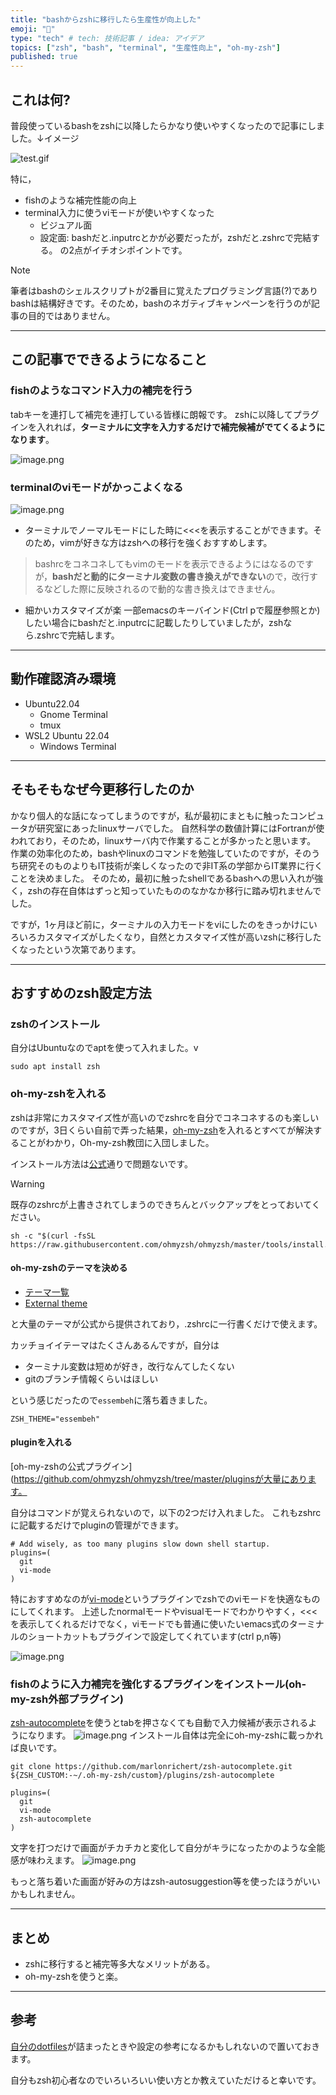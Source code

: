 ```yaml
---
title: "bashからzshに移行したら生産性が向上した"
emoji: "🕌"
type: "tech" # tech: 技術記事 / idea: アイデア
topics: ["zsh", "bash", "terminal", "生産性向上", "oh-my-zsh"]
published: true
---
```


## これは何?

普段使っているbashをzshに以降したらかなり使いやすくなったので記事にしました。↓イメージ

![test.gif](https://qiita-image-store.s3.ap-northeast-1.amazonaws.com/0/3718390/34bc7aa3-b5ab-1770-c47e-f1f8003652e4.gif)


特に，
- fishのような補完性能の向上
- terminal入力に使うviモードが使いやすくなった
    - ビジュアル面
    - 設定面: bashだと.inputrcとかが必要だったが，zshだと.zshrcで完結する。
の2点がイチオシポイントです。

> [!NOTE]
> 筆者はbashのシェルスクリプトが2番目に覚えたプログラミング言語(?)でありbashは結構好きです。そのため，bashのネガティブキャンペーンを行うのが記事の目的ではありません。

---

## この記事でできるようになること

### fishのようなコマンド入力の補完を行う

tabキーを連打して補完を連打している皆様に朗報です。
zshに以降してプラグインを入れれば，**ターミナルに文字を入力するだけで補完候補がでてくるようになります**。

![image.png](https://qiita-image-store.s3.ap-northeast-1.amazonaws.com/0/3718390/0e8936ca-7886-afdf-869a-125e3a5f8b51.png)

### terminalのviモードがかっこよくなる

![image.png](https://qiita-image-store.s3.ap-northeast-1.amazonaws.com/0/3718390/47c5adfc-9103-4ff7-b646-dbc65bcf068e.png)
- ターミナルでノーマルモードにした時に<<<を表示することができます。そのため，vimが好きな方はzshへの移行を強くおすすめします。

> bashrcをコネコネしてもvimのモードを表示できるようにはなるのですが，**bashだと動的にターミナル変数の書き換えができない**ので，改行するなどした際に反映されるので動的な書き換えはできません。

- 細かいカスタマイズが楽
一部emacsのキーバインド(Ctrl pで履歴参照とか)したい場合にbashだと.inputrcに記載したりしていましたが，zshなら.zshrcで完結します。

---

## 動作確認済み環境
- Ubuntu22.04
    - Gnome Terminal
    - tmux
- WSL2 Ubuntu 22.04
    - Windows Terminal

---

## そもそもなぜ今更移行したのか

かなり個人的な話になってしまうのですが，私が最初にまともに触ったコンピュータが研究室にあったlinuxサーバでした。
自然科学の数値計算にはFortranが使われており，そのため，linuxサーバ内で作業することが多かったと思います。
作業の効率化のため，bashやlinuxのコマンドを勉強していたのですが，そのうち研究そのものよりもIT技術が楽しくなったので非IT系の学部からIT業界に行くことを決めました。
そのため，最初に触ったshellであるbashへの思い入れが強く，zshの存在自体はずっと知っていたもののなかなか移行に踏み切れませんでした。

ですが，1ヶ月ほど前に，ターミナルの入力モードをviにしたのをきっかけにいろいろカスタマイズがしたくなり，自然とカスタマイズ性が高いzshに移行したくなったという次第であります。

---

## おすすめのzsh設定方法

### zshのインストール

自分はUbuntuなのでaptを使って入れました。v

```shell
sudo apt install zsh
```

### oh-my-zshを入れる

zshは非常にカスタマイズ性が高いのでzshrcを自分でコネコネするのも楽しいのですが，3日くらい自前で弄った結果，[oh-my-zsh](https://github.com/ohmyzsh/ohmyzsh)を入れるとすべてが解決することがわかり，Oh-my-zsh教団に入団しました。

インストール方法は[公式](https://github.com/ohmyzsh/ohmyzsh)通りで問題ないです。

> [!WARNING]
> 既存のzshrcが上書きされてしまうのできちんとバックアップをとっておいてください。

```shell
sh -c "$(curl -fsSL https://raw.githubusercontent.com/ohmyzsh/ohmyzsh/master/tools/install.sh)"
```

#### oh-my-zshのテーマを決める

- [テーマ一覧](https://github.com/ohmyzsh/ohmyzsh/wiki/Themes)
- [External theme](https://github.com/ohmyzsh/ohmyzsh/wiki/External-themes)

と大量のテーマが公式から提供されており，.zshrcに一行書くだけで使えます。

カッチョイイテーマはたくさんあるんですが，自分は
- ターミナル変数は短めが好き，改行なんてしたくない
- gitのブランチ情報くらいはほしい

という感じだったので`essembeh`に落ち着きました。

```
ZSH_THEME="essembeh"
```

#### pluginを入れる

[oh-my-zshの公式プラグイン](https://github.com/ohmyzsh/ohmyzsh/tree/master/pluginsが大量にあります。

自分はコマンドが覚えられないので，以下の2つだけ入れました。
これもzshrcに記載するだけでpluginの管理ができます。

```
# Add wisely, as too many plugins slow down shell startup.
plugins=(
  git
  vi-mode
)
```
特におすすめなのが[vi-mode](https://github.com/ohmyzsh/ohmyzsh/tree/master/plugins/vi-mode)というプラグインでzshでのviモードを快適なものにしてくれます。
上述したnormalモードやvisualモードでわかりやすく，<<<を表示してくれるだけでなく，viモードでも普通に使いたいemacs式のターミナルのショートカットもプラグインで設定してくれています(ctrl p,n等)

![image.png](https://qiita-image-store.s3.ap-northeast-1.amazonaws.com/0/3718390/47c5adfc-9103-4ff7-b646-dbc65bcf068e.png)

### fishのように入力補完を強化するプラグインをインストール(oh-my-zsh外部プラグイン)

[zsh-autocomplete](https://github.com/marlonrichert/zsh-autocomplete)を使うとtabを押さなくても自動で入力候補が表示されるようになります。
![image.png](https://qiita-image-store.s3.ap-northeast-1.amazonaws.com/0/3718390/bc6c4a73-3544-0d9e-c5a7-4b28edca6d38.png)
インストール自体は完全にoh-my-zshに載っかれば良いです。

```shell  
git clone https://github.com/marlonrichert/zsh-autocomplete.git ${ZSH_CUSTOM:-~/.oh-my-zsh/custom}/plugins/zsh-autocomplete
```

```
plugins=(
  git
  vi-mode
  zsh-autocomplete
)
```

文字を打つだけで画面がチカチカと変化して自分がキラになったかのような全能感が味わえます。
![image.png](https://qiita-image-store.s3.ap-northeast-1.amazonaws.com/0/3718390/6323a36f-31c7-76b2-eb43-f6f4bbab655f.png)

もっと落ち着いた画面が好みの方はzsh-autosuggestion等を使ったほうがいいかもしれません。

---

## まとめ

- zshに移行すると補完等多大なメリットがある。
- oh-my-zshを使うと楽。

---

## 参考

[自分のdotfiles](https://github.com/RyosukeDTomita/dotfiles)が詰まったときや設定の参考になるかもしれないので置いておきます。

自分もzsh初心者なのでいろいろいい使い方とか教えていただけると幸いです。
